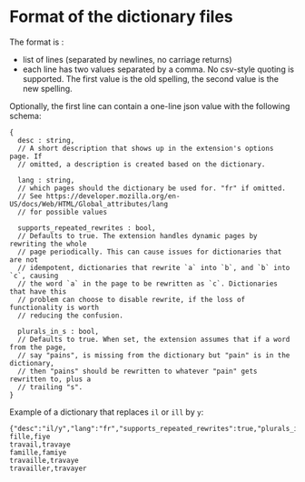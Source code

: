 # Format of the dictionary files

The format is :

- list of lines (separated by newlines, no carriage returns)
- each line has two values separated by a comma. No csv-style quoting is supported.
  The first value is the old spelling, the second value is the new spelling.

Optionally, the first line can contain a one-line json value with the following schema:

```
{
  desc : string,
  // A short description that shows up in the extension's options page. If
  // omitted, a description is created based on the dictionary.

  lang : string,
  // which pages should the dictionary be used for. "fr" if omitted.
  // See https://developer.mozilla.org/en-US/docs/Web/HTML/Global_attributes/lang
  // for possible values

  supports_repeated_rewrites : bool,
  // Defaults to true. The extension handles dynamic pages by rewriting the whole
  // page periodically. This can cause issues for dictionaries that are not
  // idempotent, dictionaries that rewrite `a` into `b`, and `b` into `c`, causing
  // the word `a` in the page to be rewritten as `c`. Dictionaries that have this
  // problem can choose to disable rewrite, if the loss of functionality is worth
  // reducing the confusion.

  plurals_in_s : bool,
  // Defaults to true. When set, the extension assumes that if a word from the page,
  // say "pains", is missing from the dictionary but "pain" is in the dictionary,
  // then "pains" should be rewritten to whatever "pain" gets rewritten to, plus a
  // trailing "s".
}
```

Example of a dictionary that replaces `il` or `ill` by `y`:

```
{"desc":"il/y","lang":"fr","supports_repeated_rewrites":true,"plurals_in_s":true}
fille,fiye
travail,travaye
famille,famiye
travaille,travaye
travailler,travayer
```
